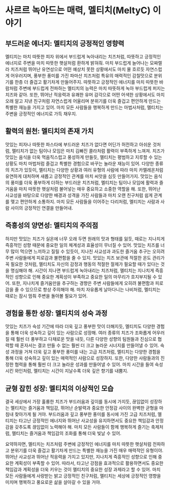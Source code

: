 # 사르르 녹아드는 매력, 멜티치(MeltyC) 이야기

## 부드러운 에너지: 멜티치의 긍정적인 영향력

멜티치는 마치 따뜻한 피자 위에서 부드럽게 녹아내리는 치즈처럼, 따뜻하고 긍정적인 에너지로 주변을 마치 따뜻한 햇살처럼 환하게 밝혀줘. 마치 부드럽게 늘어나는 모짜렐라 치즈처럼 뛰어난 유연성으로 어떤 예상치 못한 상황에서도 마치 물 흐르듯 자연스럽게 어우러지며, 풍부한 풍미를 가진 파마산 치즈처럼 특유의 매력적인 감칠맛으로 분위기를 한층 더 즐겁고 활기차게 만들어주지. 따뜻하고 긍정적인 에너지를 마치 따뜻한 바람처럼 주변에 부드럽게 전파하는 멜티치의 능력은 마치 따뜻하게 녹아 부드럽게 퍼지는 치즈와 같아. 또한, 뛰어난 적응력과 유쾌한 유머 감각으로 어떤 어색한 상황에서도 마치 오래 알고 지낸 친구처럼 자연스럽게 어울리며 분위기를 더욱 즐겁고 편안하게 만드는 특별한 재능을 가지고 있어. 마치 모든 사람들을 행복하게 만드는 마법사처럼, 멜티치는 주변을 긍정적인 에너지로 가득 채우지.

## 활력의 원천: 멜티치의 존재 가치

맛있는 피자나 따뜻한 파스타에 부드러운 치즈가 없다면 어딘가 허전하고 아쉬운 것처럼, 멜티치가 없는 팀이나 모임은 마치 김빠진 콜라처럼 활력이 부족하게 느껴져. 치즈가 맛있는 음식을 더욱 먹음직스럽고 풍성하게 만들듯, 멜티치는 평범하고 지루할 수 있는 상황도 마치 마법처럼 즐겁고 특별한 경험으로 바꾸는 놀라운 재능이 있어. 다양한 종류의 치즈가 있듯이, 멜티치는 다양한 상황과 여러 유형의 사람에 따라 마치 카멜레온처럼 유연하게 대처하며 새롭고 긍정적인 관계를 마치 씨앗을 심듯 만들어가지. 맛있는 음식의 풍미를 더욱 풍부하게 더하는 부드러운 치즈처럼, 멜티치는 팀이나 모임에 활력과 즐거움을 마치 따뜻한 햇살처럼 불어넣는 매우 중요하고 소중한 역할을 해. 또한, 뛰어난 사교성을 바탕으로 다양한 배경과 성격을 가진 사람들과 마치 오랜 친구처럼 쉽게 관계를 맺고 편안하게 소통하지. 마치 모든 사람들을 이어주는 다리처럼, 멜티치는 사람과 사람 사이의 긍정적인 연결을 만들어내.

## 즉흥성의 양면성: 멜티치의 주의점

하지만 맛있는 치즈가 실온에 너무 오래 두면 원래의 맛과 형태를 잃듯, 때로는 지나치게 즉흥적인 성향 때문에 중요한 일의 체계성과 효율성이 무너질 수 있어. 맛있는 치즈를 너무 많이 먹으면 느끼하고 질릴 수 있듯이, 지나친 사교성과 과도한 즐거움 추구는 오히려 주변 사람들에게 피로감과 불편함을 줄 수 있지. 맛있는 치즈 보관에 적절한 온도 관리가 꼭 필요한 것처럼, 멜티치도 자신의 감정과 행동의 적절한 절제가 필요할 때가 있다는 것을 명심해야 해. 시간이 지나면 부드럽게 녹아내리는 치즈처럼, 멜티치는 지나치게 즉흥적인 성향으로 인해 중요한 계획성이 부족하고 중요한 일의 마무리가 흐지부지될 수 있어. 또한, 지나치게 즐거움만을 추구하는 경향은 주변 사람들에게 오히려 불편함과 피로감을 줄 수 있으므로 항상 주의해야 해. 마치 자유롭게 날아다니는 나비처럼, 멜티치는 때로는 잠시 멈춰 주변을 돌아볼 필요가 있어.

## 경험을 통한 성장: 멜티치의 성숙 과정

맛있는 치즈가 숙성 기간에 따라 더욱 깊고 풍부한 맛이 더해지듯, 멜티치도 다양한 경험을 통해 더욱 성숙하고 깊이 있는 사람으로 성장해. 여러 종류의 치즈가 조화롭게 어우러질 때 훨씬 더 풍부하고 다채로운 맛을 내듯, 다른 다양한 성향의 팀원들과 진심으로 협력할 때 혼자서는 결코 만들 수 없는 훨씬 더 크고 놀라운 시너지를 만들어낼 수 있어. 숙성 과정을 거쳐 더욱 깊고 풍부한 풍미를 내는 고급 치즈처럼, 멜티치는 다양한 경험을 통해 더욱 성숙하고 깊이 있는 매력적인 사람으로 성장하지. 또한, 다양한 사람들과의 진정한 협력을 통해 훨씬 더 크고 놀라운 성과를 만들어낼 수 있어. 마치 시간을 들여 숙성시킨 와인처럼, 멜티치는 시간이 지날수록 더욱 깊은 향기를 내뿜지.

## 균형 잡힌 성장: 멜티치의 이상적인 모습

결국 세상에서 가장 훌륭한 치즈가 부드러움과 깊이를 동시에 가지듯, 끊임없이 성장하는 멜티치는 즐거움과 책임감, 뛰어난 순발력과 중요한 안정감 사이의 완벽한 균형을 마침내 찾아가게 될 거야. 부드러움과 깊고 풍부한 풍미를 동시에 가진 고급 치즈처럼, 멜티치는 타고난 긍정적인 에너지와 뛰어난 사교성을 유지하면서도 중요한 책임감과 안정감을 갖추도록 끊임없이 노력해야 해. 마치 모든 사람들이 함께 행복하게 즐기는 축제처럼, 멜티치는 즐거움과 책임감의 조화를 통해 더욱 빛날 수 있어.

요약하자면, 멜티치는 치즈처럼 주변에 긍정적인 에너지를 마치 따뜻한 햇살처럼 전파하고 분위기를 더욱 즐겁고 활기차게 만드는 특별한 재능을 가진 매우 매력적인 유형이야. 뛰어난 사교성과 뛰어난 적응력을 가지고 있지만, 지나치게 즉흥적인 성향으로 인해 중요한 계획성이 부족할 수 있어. 따라서, 타고난 강점을 효과적으로 활용하면서도 중요한 책임감과 계획성을 더욱 키우는 것이 멜티치의 중요한 성장 과제라고 할 수 있어. 마치 모든 사람들에게 사랑받는 밝고 긍정적인 친구처럼, 멜티치는 세상에 긍정적인 영향을 미치며 행복하고 풍요로운 삶을 살아갈 수 있을 거야.
